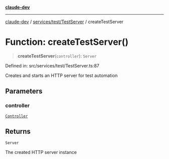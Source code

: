 [**claude-dev**](../../../../README.md)

***

[claude-dev](../../../../README.md) / [services/test/TestServer](../README.md) / createTestServer

# Function: createTestServer()

> **createTestServer**(`controller`): `Server`

Defined in: src/services/test/TestServer.ts:87

Creates and starts an HTTP server for test automation

## Parameters

### controller

[`Controller`](../../../../core/controller/classes/Controller.md)

## Returns

`Server`

The created HTTP server instance

